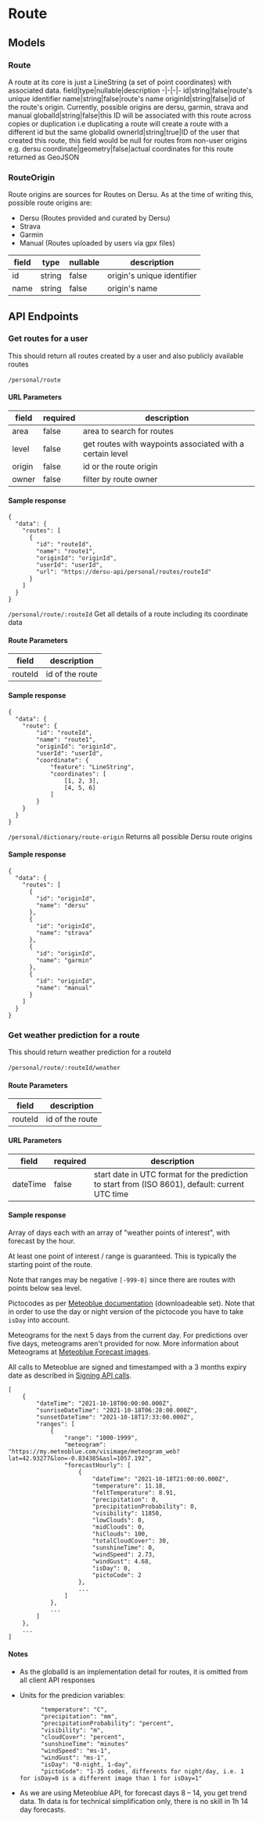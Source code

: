# Route

## Models

### Route

A route at its core is just a LineString (a set of point coordinates) with associated data.
field|type|nullable|description
-|-|-|-
id|string|false|route's unique identifier
name|string|false|route's name
originId|string|false|id of the route's origin. Currently, possible origins are dersu, garmin, strava and manual
globalId|string|false|this ID will be associated with this route across copies or duplication i.e duplicating a route will create a route with a different id but the same globalId
ownerId|string|true|ID of the user that created this route, this field would be null for routes from non-user origins e.g. dersu
coordinate|geometry|false|actual coordinates for this route returned as GeoJSON

### RouteOrigin

Route origins are sources for Routes on Dersu. As at the time of writing this, possible route origins are:

- Dersu (Routes provided and curated by Dersu)
- Strava
- Garmin
- Manual (Routes uploaded by users via gpx files)

| field | type   | nullable | description                |
| ----- | ------ | -------- | -------------------------- |
| id    | string | false    | origin's unique identifier |
| name  | string | false    | origin's name              |

## API Endpoints

### Get routes for a user

This should return all routes created by a user and also publicly available routes
\
\
`/personal/route`

#### URL Parameters

| field  | required | description                                               |
| ------ | -------- | --------------------------------------------------------- |
| area   | false    | area to search for routes                                 |
| level  | false    | get routes with waypoints associated with a certain level |
| origin | false    | id or the route origin                                    |
| owner  | false    | filter by route owner                                     |

#### Sample response

```
{
  "data": {
    "routes": [
      {
        "id": "routeId",
        "name": "route1",
        "originId": "originId",
        "userId": "userId",
        "url": "https://dersu-api/personal/routes/routeId"
      }
    ]
  }
}
```

`/personal/route/:routeId`
Get all details of a route including its coordinate data

#### Route Parameters

| field   | description     |
| ------- | --------------- |
| routeId | id of the route |

#### Sample response

```
{
  "data": {
    "route": {
        "id": "routeId",
        "name": "route1",
        "originId": "originId",
        "userId": "userId",
        "coordinate": {
            "feature": "LineString",
            "coordinates": [
                [1, 2, 3],
                [4, 5, 6]
            ]
        }
    }
  }
}
```

`/personal/dictionary/route-origin`
Returns all possible Dersu route origins

#### Sample response

```
{
  "data": {
    "routes": [
      {
        "id": "originId",
        "name": "dersu"
      },
      {
        "id": "originId",
        "name": "strava"
      },
      {
        "id": "originId",
        "name": "garmin"
      },
      {
        "id": "originId",
        "name": "manual"
      }
    ]
  }
}
```

### Get weather prediction for a route

This should return weather prediction for a routeId
\
\
`/personal/route/:routeId/weather`

#### Route Parameters

| field   | description     |
| ------- | --------------- |
| routeId | id of the route |

#### URL Parameters

| field      | required | description                                                                       |
| ---------- | -------- | --------------------------------------------------------------------------------- |
| dateTime   | false    | start date in UTC format for the prediction to start from (ISO 8601), default: current UTC time     |

#### Sample response

Array of days each with an array of "weather points of interest", with forecast by the hour. 

At least one point of interest / range is guaranteed. This is typically the starting point of the route.

Note that ranges may be negative `[-999-0]` since there are routes with points below sea level. 

Pictocodes as per [Meteoblue documentation](https://content.meteoblue.com/en/specifications/standards/symbols-and-pictograms) (downloadeable set). Note that in order to use the day or night version of the pictocode you have to take `isDay` into account. 

Meteograms for the next 5 days from the current day. For predictions over five days, meteograms aren't provided for now. More information about Meteograms at [Meteoblue Forecast images](https://docs.meteoblue.com/en/weather-apis/images-api/forecast-images).

All calls to Meteoblue are signed and timestamped with a 3 months expiry date as described in [Signing API calls](https://docs.meteoblue.com/en/weather-apis/introduction/overview#signing-api-calls).

```
[
    {
        "dateTime": "2021-10-18T00:00:00.000Z",
        "sunriseDateTime": "2021-10-18T06:28:00.000Z",
        "sunsetDateTime": "2021-10-18T17:33:00.000Z",
        "ranges": [
            {
                "range": "1000-1999",
                "meteogram": "https://my.meteoblue.com/visimage/meteogram_web?lat=42.93277&lon=-0.834385&asl=1057.192",
                "forecastHourly": [
                    {
                        "dateTime": "2021-10-18T21:00:00.000Z",
                        "temperature": 11.18,
                        "feltTemperature": 8.91,
                        "precipitation": 0,
                        "precipitationProbability": 0,
                        "visibility": 11850,
                        "lowClouds": 0,
                        "midClouds": 0,
                        "hiClouds": 100,
                        "totalCloudCover": 30,
                        "sunshineTime": 0,
                        "windSpeed": 2.73,
                        "windGust": 4.68,
                        "isDay": 0,
                        "pictoCode": 2
                    },
                    ...
                ]
            },
            ...
        ]
    },
    ...
]
```


#### Notes

- As the globalId is an implementation detail for routes, it is omitted from all client API responses
- Units for the predicion variables:
  
  ```
        "temperature": "C",
        "precipitation": "mm",
        "precipitationProbability": "percent",
        "visibility": "m",
        "cloudCover": "percent",
        "sunshineTime": "minutes"
        "windSpeed": "ms-1",
        "windGust": "ms-1",
        "isDay": "0-night, 1-day",
        "pictoCode": "1-35 codes, differents for night/day, i.e. 1 for isDay=0 is a different image than 1 for isDay=1"
  ```
- As we are using Meteoblue API, for forecast days 8 – 14, you get trend data. 1h data is for technical simplification only, there is no skill in 1h 14 day forecasts.
